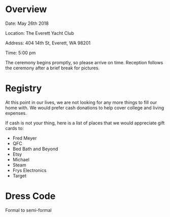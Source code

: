 # Overview

Date: May 26th 2018

Location: The Everett Yacht Club

Address: 404 14th St, Everett, WA 98201

Time: 5:00 pm

The ceremony begins promptly, so please arrive on time. Reception follows the ceremony after a brief break for pictures.

# Registry

At this point in our lives, we are not looking for any more things to fill our home with. We would prefer cash donations to help cover college and living expenses. 

If cash is not your thing, here is a list of places that we would appreciate gift cards to:

* Fred Meyer
* QFC
* Bed Bath and Beyond
* Etsy
* Michael
* Steam
* Frys Electronics
* Target

# Dress Code

Formal to semi-formal

